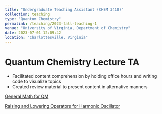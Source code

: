 ```yaml
---
title: "Undergraduate Teaching Assistant (CHEM 3410)"
collection: teaching
type: "Quantum Chemistry"
permalink: /teaching/2023-fall-teaching-1
venue: "University of Virginia, Department of Chemistry"
date: 2023-07-01 12:09:42
location: "Charlottesville, Virginia"
---
```

# Quantum Chemistry Lecture TA
* Facilitated content comprehension by holding office hours and writing code to visualize topics
* Created review material to present content in alternative manners

[General Math for QM](http://mohan-s1.github.io/teaching/general_math.pdf)

[Raising and Lowering Operators for Harmonic Oscillator](http://mohan-s1.github.io/teaching/raising_lowering.pdf)

